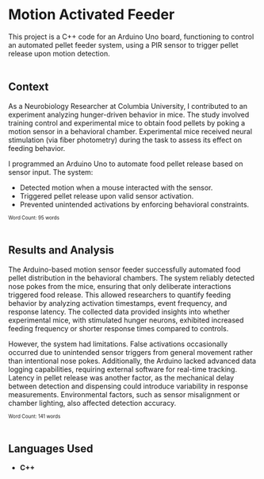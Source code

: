 # Motion Activated Feeder
This project is a C++ code for an Arduino Uno board, functioning to control an automated pellet feeder system, using a PIR sensor to trigger pellet release upon motion detection.
<br><br>

## Context
As a Neurobiology Researcher at Columbia University, I contributed to an experiment analyzing hunger-driven behavior in mice. The study involved training control and experimental mice to obtain food pellets by poking a motion sensor in a behavioral chamber. Experimental mice received neural stimulation (via fiber photometry) during the task to assess its effect on feeding behavior.

I programmed an Arduino Uno to automate food pellet release based on sensor input. The system:

- Detected motion when a mouse interacted with the sensor.
- Triggered pellet release upon valid sensor activation.
- Prevented unintended activations by enforcing behavioral constraints.

<sup><sub>Word Count: 95 words</sub></sup>
<br><br>

## Results and Analysis
The Arduino-based motion sensor feeder successfully automated food pellet distribution in the behavioral chambers. The system reliably detected nose pokes from the mice, ensuring that only deliberate interactions triggered food release. This allowed researchers to quantify feeding behavior by analyzing activation timestamps, event frequency, and response latency. The collected data provided insights into whether experimental mice, with stimulated hunger neurons, exhibited increased feeding frequency or shorter response times compared to controls.

However, the system had limitations. False activations occasionally occurred due to unintended sensor triggers from general movement rather than intentional nose pokes. Additionally, the Arduino lacked advanced data logging capabilities, requiring external software for real-time tracking. Latency in pellet release was another factor, as the mechanical delay between detection and dispensing could introduce variability in response measurements. Environmental factors, such as sensor misalignment or chamber lighting, also affected detection accuracy.

<sup><sub>Word Count: 141 words</sub></sup>
<br><br>

## Languages Used
- **C++**
